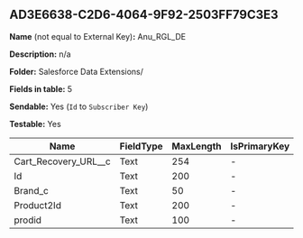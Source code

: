 ## AD3E6638-C2D6-4064-9F92-2503FF79C3E3

**Name** (not equal to External Key)**:** Anu_RGL_DE

**Description:** n/a

**Folder:** Salesforce Data Extensions/

**Fields in table:** 5

**Sendable:** Yes (`Id` to `Subscriber Key`)

**Testable:** Yes

| Name | FieldType | MaxLength | IsPrimaryKey | IsNullable | DefaultValue |
| --- | --- | --- | --- | --- | --- |
| Cart_Recovery_URL__c | Text | 254 | - | - |  |
| Id | Text | 200 | - | - |  |
| Brand_c | Text | 50 | - | - |  |
| Product2Id | Text | 200 | - | - |  |
| prodid | Text | 100 | - | - |  |
